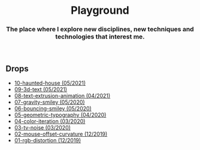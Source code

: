 <h1 align="center">
  Playground
</h1>
<h3 align="center">The place where I explore new disciplines, new techniques and technologies that interest me.</h3>
<br>
<h2>Drops</h2>

* [10-haunted-house (05/2021)](https://josesentis.github.io/playground/10-haunted-house/dist/)
* [09-3d-text (05/2021)](https://josesentis.github.io/playground/09-3D-text/dist/)
* [08-text-extrusion-animation (04/2021)](https://josesentis.github.io/playground/08-text-extrusion-animation/)
* [07-gravity-smiley (05/2020)](https://josesentis.github.io/playground/07-gravity-smiley/)
* [06-bouncing-smiley (05/2020)](https://josesentis.github.io/playground/06-bouncing-smiley/)
* [05-geometric-typography (04/2020)](https://josesentis.github.io/playground/05-geometric-typography/)
* [04-color-iteration (03/2020)](https://josesentis.github.io/playground/04-color-iteration/)
* [03-tv-noise (03/2020)](https://josesentis.github.io/playground/03-tv-noise/)
* [02-mouse-offset-curvature (12/2019)](https://josesentis.github.io/playground/02-mouse-offset-curvature/)
* [01-rgb-distortion (12/2019)](https://josesentis.github.io/playground/01-rgb-distortion/)
